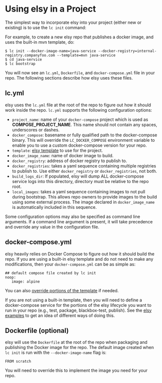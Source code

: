 # Using elsy in a Project

The simplest way to incorporate elsy into your project (either new or existing)
is to use the `lc init` command:

For example, to create a new elsy repo that publishes a docker image, and uses the
built-in mvn template, do:

```
$ lc init --docker-image-name=java-service --docker-registry=internal-registry.companyfoo.com --template=mvn java-service
$ cd java-service
$ lc bootstrap
```

You will now see an `lc.yml`, `Dockerfile`, and `docker-compose.yml` file in
your repo. The following sections describe how elsy uses these files.

## lc.yml

elsy uses the `lc.yml` file at the root of the repo to figure out how it should
work inside the repo. `lc.yml` supports the following configuration options:

* `project_name`: name of your `docker-compose` project which is used as
__COMPOSE_PROJECT_NAME__. This name should not contain any spaces, underscores
or dashes.
* `docker_compose`: basename or fully qualified path to the docker-compose binary.
This will override the `LC_DOCKER_COMPOSE` environment variable to enable you
to use a custom docker-compose version for your repo.
* `template`: [elsy template](./templates.md) to use for the project.
* `docker_image_name`: name of docker image to build.
* `docker_registry`: address of docker registry to publish to.
* `docker_registries`: takes a yaml sequence containing multiple registries to publish to. Use either
`docker_registry` or `docker_registries`, not both.
* `build_logs_dir`: If populated, elsy will dump ALL docker-compose service logs into this
directory, directory must be relative to the repo root.
* `local_images`: takes a yaml sequence containing images to not pull during
bootstrap. This allows repo owners to provide images to the build using some
external process. The image declared in `docker_image_name` is automatically
included in this sequence.

Some configuration options may also be specified as command line arguments.
If a command line argument is present, it will take precedence and override any
value in the configuration file.

## docker-compose.yml

elsy heavily relies on Docker Compose to figure out how it should build the repo.
If you are using a built-in elsy template and do not need to make any modifications,
then your `docker-compose.yml` can be as simple as:

```
## default compose file created by lc init
noop:
   image: alpine
```

You can also [override portions of the template](./templates.md) if needed.

If you are not using a built-in template, then you will need to define a
docker-compose service for the portions of the elsy lifecycle you want to run in
your repo (e.g., test, package, blackbox-test, publish). See the [elsy
examples](../examples/README.md) to get an idea of different ways of doing this.

## Dockerfile (optional)

elsy will use the `Dockerfile` at the root of the repo when packaging and publishing
the Docker image for the repo. The default image created when `lc init` is run
with the `--docker-image-name` flag is:

```
FROM scratch
```

You will need to override this to implement the image you need for your repo.
